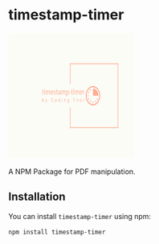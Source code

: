 # timestamp-timer

<img src="./timestamp-timer.png" alt="timestamp-timer Logo" width="250" height="250">

A NPM Package for PDF manipulation. 

## Installation

You can install `timestamp-timer` using npm:

```bash
npm install timestamp-timer
```